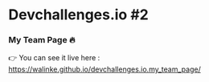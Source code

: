 # Devchallenges.io #2 
### My Team Page 🔥
👉 You can see it live here : https://walinke.github.io/devchallenges.io.my_team_page/
